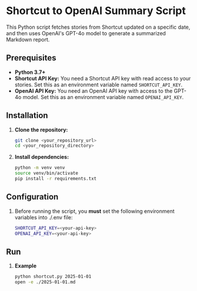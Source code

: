 # Shortcut to OpenAI Summary Script

This Python script fetches stories from Shortcut updated on a specific date, and then uses OpenAI's GPT-4o model to generate a summarized Markdown report.

## Prerequisites

*   **Python 3.7+**
*   **Shortcut API Key:** You need a Shortcut API key with read access to your stories. Set this as an environment variable named `SHORTCUT_API_KEY`.
*   **OpenAI API Key:** You need an OpenAI API key with access to the GPT-4o model. Set this as an environment variable named `OPENAI_API_KEY`.

## Installation

1.  **Clone the repository:**

    ```bash
    git clone <your_repository_url>
    cd <your_repository_directory>
    ```

2.  **Install dependencies:**

    ```bash
    python -m venv venv
    source venv/bin/activate
    pip install -r requirements.txt
    ```

## Configuration

1. Before running the script, you **must** set the following environment variables into ./.env file:

    ```bash
    SHORTCUT_API_KEY=<your-api-key>
    OPENAI_API_KEY=<your-api-key>
    ```

## Run
1.  **Example**
    ```bash
    python shortcut.py 2025-01-01
    open -e ./2025-01-01.md
    ```